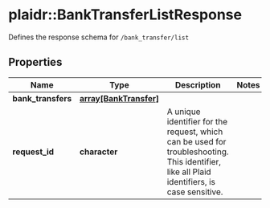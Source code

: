 # plaidr::BankTransferListResponse

Defines the response schema for `/bank_transfer/list`

## Properties
Name | Type | Description | Notes
------------ | ------------- | ------------- | -------------
**bank_transfers** | [**array[BankTransfer]**](BankTransfer.md) |  | 
**request_id** | **character** | A unique identifier for the request, which can be used for troubleshooting. This identifier, like all Plaid identifiers, is case sensitive. | 


